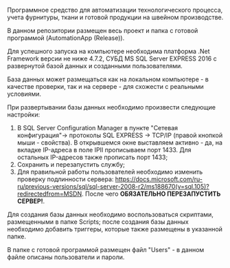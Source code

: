 Программное средство для автоматизации технологического процесса, учета фурнитуры, ткани и готовой продукции на швейном производстве.

В данном репозитории размещен весь проект и папка с готовой программой (AutomationApp (Release)). 

Для успешного запуска на компьютере необходима платформа .Net Framework версии не ниже 4.7.2, СУБД MS SQL Server EXPRESS 2016 с развернутой базой данных и созданными пользователями.

База данных может размещаться как на локальном компьютере - в качестве проверки, так и на сервере - для схожести с реальными условиями.

При развертывании базы данных необходимо произвести следующие настройки:
1. В SQL Server Configuration Manager в пункте "Сетевая конфигурация"-> протоколы SQL EXPRESS -> TCP/IP (правой кнопкой мыши - свойства). В открывшемся окне выставляем активно - да, на вкладке IP-адреса в поле IPII прописываем порт 1433. Для остальных IP-адресов также прописать порт 1433;
2. Сохранить и перезапустить службу;
3. Для правильной работы пользователей необходимо изменить проверку подлинности сервера: https://docs.microsoft.com/ru-ru/previous-versions/sql/sql-server-2008-r2/ms188670(v=sql.105)?redirectedfrom=MSDN. После чего **ОБЯЗАТЕЛЬНО ПЕРЕЗАПУСТИТЬ СЕРВЕР!**.

Для создания базы данных необходимо воспользоваться скриптами, размещенными в папке Scripts; после создания базы данных необходимо добавить триггеры, которые также размещены в указанной папке.

В папке с готовой программой размещен файл "Users" - в данном файле описаны пользователи и пароли.

